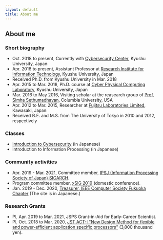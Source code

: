 ```yaml
---
layout: default
title: About me
---
```


## About me

### Short biography
+ Oct. 2018 to present, Currently with [Cybersecurity Center](https://cs.kyushu-u.ac.jp/en/), Kyushu University, Japan
+ Apr. 2018 to present, Assistant Professor at [Research Institute for Information Technology](http://ri2t.kyushu-u.ac.jp/en/index-e.html), Kyushu University, Japan
+ Received Ph.D. from Kyushu University in Mar. 2018
+ Apr. 2015 to Mar. 2018, Ph.D. course at [Cyber Physical Computing Laboratory](http://www.cpc.ait.kyushu-u.ac.jp/), Kyushu University, Japan
+ Mar. 2016 to May 2016, Visiting scholar at the reasearch group of [Prof. Simha Sethumadhavan](http://www.cs.columbia.edu/~simha/), Columbia University, USA
+ Apr. 2012 to Mar. 2015, Researcher at [Fujitsu Laboratories Limited](http://www.fujitsu.com/jp/group/labs/en/), Kawasaki, Japan
+ Received B.E. and M.S. from The University of Tokyo in 2010 and 2012, respectively

### Classes
+ [Introduction to Cybersecurity](http://www.cs.kyushu-u.ac.jp/lectures/csp/2019/) (in Japanese)
+ Introduction to Information Processing (in Japanese)

### Community activities
+ Apr. 2019 - Mar. 2021, Committee member, [IPSJ (Information Processing Society of Japan) SIGARCH](http://sigarc.ipsj.or.jp/).
+ Program committee member, [xSIG 2019](http://xsig.hpcc.jp/2019/) (domestic conference).
+ Jan. 2019 - Dec. 2020, [Treasurer, IEEE Computer Society Fukuoka Chapter](http://sites.ieee.org/fukuoka-cs/%E5%BD%B9%E5%93%A1/) (The site is in Japanese.)

### Research Grants
+ PI, Apr. 2019 to Mar. 2021, JSPS Grant-in-Aid for Early-Career Scientist.
+ PI, Oct. 2018 to Mar. 2020, [JST ACT-I "New Design Method for flexible and power-efficient application specific processors"](https://www.jst.go.jp/kisoken/act-i/en/project/111C001/111C001_2018.html#639d77837596eb59609715adc941828a) (3,000 thousand yen).

<!--
+ CI, Apr. 2019 to Mar. 2021, JSPS Grant-in-Aid for Scientific Research (A).
-->
